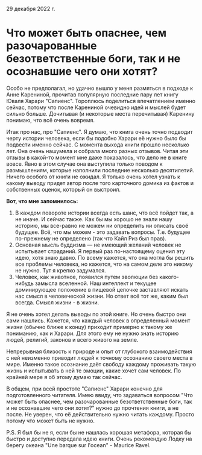 29 декабря 2022 г.

# Что может быть опаснее, чем разочарованные безответственные боги, так и не осознавшие чего они хотят?

Особо не предполагал, но удачно вышло у меня размяться в подходе к Анне Карениной, прочитав популярную последние пару лет книгу Юваля Харари "Сапиенс". Тороплюсь поделиться впечатлением именно сейчас, потому что после Карениной очевидно идей и мыслей будет сильно больше. Дочитывая (и некоторые места перечитывая) Каренину понимаю, что всё очень вовремя.

Итак про нас, про "Сапиенс". Я думаю, что книга очень точно подводит черту истории человека, если бы подобно Харари её нужно было бы подвести именно сейчас. С момента выхода книги прошло несколько лет. Она очень нашумела и собрала много разных отзывов. Читая эти отзывы в какой-то момент мне даже показалось, что дело не в книге вовсе. Явно в этом случае она выступила только поводом к размышлениям, которые наполнили последние несколько десятилетий.
Ничего особого от книги не ожидал. Я только очень хотел узнать к какому выводу придет автор после того карточного домика из фактов и собственных оценок, который он выстроил.

**Вот, что мне запомнилось:**
1) В каждом повороте истории всегда есть шанс, что всё пойдет так, а не иначе. И сейчас также. Как бы мы хорошо не знали нашу историю, мы все-равно не можем ни определить ни описать своё будущее. Всё, что мы можем - это задавать вопросы. Т.е. будущее по-прежнему не определено (так что Кайл Риз был прав).
2) Основная мысль буддизма — не имеющий желаний человек не испытывает страданий. Я первый раз по-настоящему оценил эту идею, хотя знаю давно. По всему кажется, что она могла бы решить все проблемы человека, но кажется, что на самом деле это никому не нужно. Тут я крепко задумался.
3) Человек, как животное, появился путем эволюции без какого-нибудь замысла вселенной. Наш интеллект и текущее доминирующее положение в пищевой цепочке заставляют искать нас смысл в человеческой жизни. Но ответ всё тот же, каким был всегда. Смысл жизни - в жизни.

Я не очень хотел делать выводы по этой книге. Но очень быстро они сами нашлись. Кажется, что каждый человек в определенный момент жизни (обычно ближе к концу) приходит примерно к такому же пониманию, как и Харари. Для этого ему не нужно знать историю людей, религий, законов и всего живого на земле. 

Непрерывная близость к природе и опыт от глубокого взаимодействия с ней неизменно приводит людей к точному осознанию своего места в мире. Именно такое осознание даёт свободу каждому проживать такую жизнь и испытывать в ней те эмоции, какие хочет сам человек. По крайней мере я об этому думаю так сейчас.

В общем, при всей простоте "Сапиенс" Харари конечно для подготовленного читателя. Имею ввиду, что задаваться вопросом "Что может быть опаснее, чем разочарованные безответственные боги, так и не осознавшие чего они хотят?" нужно до прочтения книги, а не после. Не уверен, что её действительно нужно читать каждому. Просто потому что может быть не нужно.

P.S. Я был бы не я, если бы не нашлась хорошая метафора, которая бы быстро и доступно передала идею книги. Очень рекомендую Лодку на берегу океана "Une barque sur l'ocean" - Maurice Ravel. 